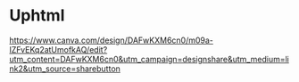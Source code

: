# Uphtml
https://www.canva.com/design/DAFwKXM6cn0/m09a-IZFvEKq2atUmofkAQ/edit?utm_content=DAFwKXM6cn0&utm_campaign=designshare&utm_medium=link2&utm_source=sharebutton
